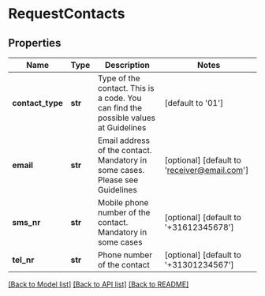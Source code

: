 # RequestContacts

## Properties
Name | Type | Description | Notes
------------ | ------------- | ------------- | -------------
**contact_type** | **str** | Type of the contact. This is a code. You can find the possible values at Guidelines | [default to '01']
**email** | **str** | Email address of the contact. Mandatory in some cases. Please see Guidelines | [optional] [default to 'receiver@email.com']
**sms_nr** | **str** | Mobile phone number of the contact. Mandatory in some cases | [optional] [default to '+31612345678']
**tel_nr** | **str** | Phone number of the contact | [optional] [default to '+31301234567']

[[Back to Model list]](../README.md#documentation-for-models) [[Back to API list]](../README.md#documentation-for-api-endpoints) [[Back to README]](../README.md)

